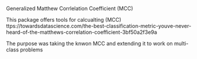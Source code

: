 Generalized Matthew Corrlelation  Coefficient (MCC)

This package offers tools for calcualting (MCC)  
ttps://towardsdatascience.com/the-best-classification-metric-youve-never-heard-of-the-matthews-correlation-coefficient-3bf50a2f3e9a

The purpose was taking the knwon MCC and extending it to work on multi-class problems
